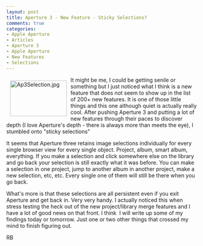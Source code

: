 ```yaml
---
layout: post
title: Aperture 3 - New Feature - Sticky Selections?
comments: true
categories:
- Apple Aperture
- Articles
- Aperture 3
- Apple Aperture
- New Features
- Selections
---
```

<a rel="lightbox" href="/wp-content/uploads/2010/02/Ap3Selection.jpg"><img title="Ap3Selection.jpg" src="/wp-content/uploads/2010/02/.thumbs/.Ap3Selection.jpg" border="0" alt="Ap3Selection.jpg" hspace="10" vspace="10" width="150" height="94" align="left" /></a>It might be me, I could be getting senile or something but I just noticed what I think is a new feature that does not seem to show up in the list of 200+ new features. It is one of those little things and this one although quiet is actually really cool. After pushing Aperture 3 and putting a lot of new features through their paces to discover depth (I love Aperture's depth - there is always more than meets the eye), I stumbled onto "sticky selections"

It seems that Aperture three retains image selections individually for every single browser view for every single object. Project, album, smart album, everything. If you make a selection and click somewhere else on the library and go back your selection is still exactly what it was before. You can make a selection in one project, jump to another album in another project, make a new selection, etc, etc. Every single one of them will still be there when you go back.

What's more is that these selections are all persistent even if you exit Aperture and get back in. Very very handy. I actually noticed this when stress testing the heck out of the new project/library merge features and I have a lot of good news on that front. I think  I will write up some of my findings today or tomorrow. Just one or two other things that crossed my mind to finish figuring out.

RB